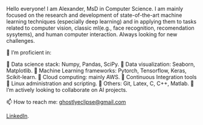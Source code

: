 Hello everyone!
I am Alexander, MsD in Computer Science. I am mainly focused on the research and development of state-of-the-art machine learning techniques (especially deep learning) and in applying them to tasks related to computer vision, classic ml(e.g., face recognition, recomendation sysytems), and human computer interaction. Always looking for new challenges.

🔭 I’m proficient in:

  🔹 Data science stack: Numpy, Pandas, SciPy.
  🔹 Data visualization: Seaborn, Matplotlib.
  🔹 Machine Learning frameworks: Pytorch, Tensorflow, Keras, Scikit-learn.
  🔹 Cloud computing: mainly AWS.
  🔹 Continuous Integration tools
  🔹 Linux administration and scripting.
  🔹 Others: Git, Latex, C, C++, Matlab.
👯 I’m actively looking to collaborate on AI projects.

📫 How to reach me: ghostlyeclipse@gmail.com

[LinkedIn](https://www.linkedin.com/in/roooiz/).
